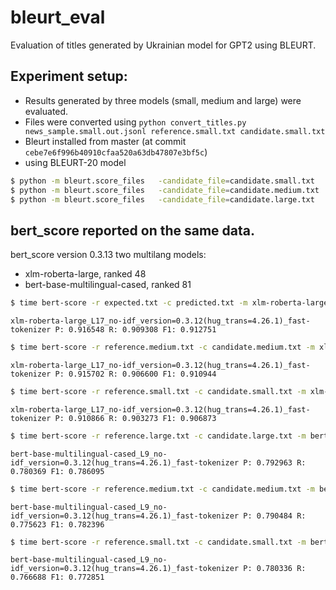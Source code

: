 # bleurt_eval

Evaluation of titles generated by Ukrainian model for GPT2 using BLEURT.

## Experiment setup:
 - Results generated by three models (small, medium and large) were evaluated.
 - Files were converted using `python convert_titles.py news_sample.small.out.jsonl reference.small.txt candidate.small.txt`
 - Bleurt installed from master (at commit `cebe7e6f996b40910cfaa520a63db47807e3bf5c`)
 - using BLEURT-20 model
```bash
$ python -m bleurt.score_files   -candidate_file=candidate.small.txt   -reference_file=reference.small.txt  -bleurt_checkpoint=bleurt/BLEURT-20 -scores_file=scores.small.txt
$ python -m bleurt.score_files   -candidate_file=candidate.medium.txt   -reference_file=reference.medium.txt  -bleurt_checkpoint=bleurt/BLEURT-20 -scores_file=scores.medium.txt
$ python -m bleurt.score_files   -candidate_file=candidate.large.txt   -reference_file=reference.large.txt  -bleurt_checkpoint=bleurt/BLEURT-20 -scores_file=scores.large.txt
```
 
## bert_score reported on the same data.
bert_score version 0.3.13
two multilang models:
 - xlm-roberta-large, ranked 48
 - bert-base-multilingual-cased, ranked 81
 
 ```bash
 $ time bert-score -r expected.txt -c predicted.txt -m xlm-roberta-large
 ```
 
`xlm-roberta-large_L17_no-idf_version=0.3.12(hug_trans=4.26.1)_fast-tokenizer P: 0.916548 R: 0.909308 F1: 0.912751`

```bash
$ time bert-score -r reference.medium.txt -c candidate.medium.txt -m xlm-roberta-large
```
`xlm-roberta-large_L17_no-idf_version=0.3.12(hug_trans=4.26.1)_fast-tokenizer P: 0.915702 R: 0.906600 F1: 0.910944`

```bash
$ time bert-score -r reference.small.txt -c candidate.small.txt -m xlm-roberta-large
```

`xlm-roberta-large_L17_no-idf_version=0.3.12(hug_trans=4.26.1)_fast-tokenizer P: 0.910866 R: 0.903273 F1: 0.906873`

 ```bash
 $ time bert-score -r reference.large.txt -c candidate.large.txt -m bert-base-multilingual-cased
 ```
 
`bert-base-multilingual-cased_L9_no-idf_version=0.3.12(hug_trans=4.26.1)_fast-tokenizer P: 0.792963 R: 0.780369 F1: 0.786095`

```bash
$ time bert-score -r reference.medium.txt -c candidate.medium.txt -m bert-base-multilingual-cased
```
`bert-base-multilingual-cased_L9_no-idf_version=0.3.12(hug_trans=4.26.1)_fast-tokenizer P: 0.790484 R: 0.775623 F1: 0.782396`

```bash
$ time bert-score -r reference.small.txt -c candidate.small.txt -m bert-base-multilingual-cased
```
`bert-base-multilingual-cased_L9_no-idf_version=0.3.12(hug_trans=4.26.1)_fast-tokenizer P: 0.780336 R: 0.766688 F1: 0.772851`
